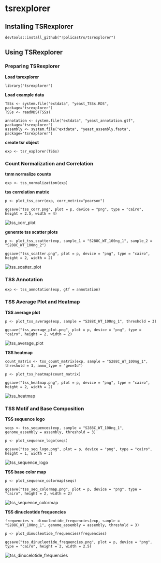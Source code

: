 # tsrexplorer

## Installing TSRexplorer

```
devtools::install_github("rpolicastro/tsrexplorer")
```

## Using TSRexplorer

### Preparing TSRexplorer

**Load tsrexplorer**

```
library("tsrexplorer")
```

**Load example data**

```
TSSs <- system.file("extdata", "yeast_TSSs.RDS", package="tsrexplorer")
TSSs <- readRDS(TSSs)

annotation <- system.file("extdata", "yeast_annotation.gtf", package="tsrexplorer")
assembly <- system.file("extdata", "yeast_assembly.fasta", package="tsrexplorer")
```

**create tsr object**

```
exp <- tsr_explorer(TSSs)
```

### Count Normalization and Correlation

**tmm normalize counts**

```
exp <- tss_normalization(exp)
```

**tss correlation matrix**

```
p <- plot_tss_corr(exp, corr_metric="pearson")

ggsave("tss_corr.png", plot = p, device = "png", type = "cairo", height = 2.5, width = 4)
```
![tss_corr_plot](./inst/images/tss_corr.png)

**generate tss scatter plots**

```
p <- plot_tss_scatter(exp, sample_1 = "S288C_WT_100ng_1", sample_2 = "S288C_WT_100ng_2")

ggsave("tss_scatter.png", plot = p, device = "png", type = "cairo", height = 2, width = 2)
```
![tss_scatter_plot](./inst/images/tss_scatter.png)

### TSS Annotation

```
exp <- tss_annotation(exp, gtf = annotation)
```

### TSS Average Plot and Heatmap

**TSS average plot**

```
p <- plot_tss_average(exp, sample = "S288C_WT_100ng_1", threshold = 3)

ggsave("tss_average_plot.png", plot = p, device = "png", type = "cairo", height = 2, width = 2)
```

![tss_average_plot](./inst/images/tss_average_plot.png)

**TSS heatmap**

```
count_matrix <- tss_count_matrix(exp, sample = "S288C_WT_100ng_1", threshold = 3, anno_type = "geneId")

p <- plot_tss_heatmap(count_matrix)

ggsave("tss_heatmap.png", plot = p, device = "png", type = "cairo", height = 2, width = 2)
```

![tss_heatmap](./inst/images/tss_heatmap.png)

### TSS Motif and Base Composition

**TSS sequence logo**

```
seqs <- tss_sequences(exp, sample = "S288C_WT_100ng_1", genome_assembly = assembly, threshold = 3)

p <- plot_sequence_logo(seqs)

ggsave("tss_seq_logo.png", plot = p, device = "png", type = "cairo", height = 1, width = 3)

```

![tss_sequence_logo](./inst/images/tss_seq_logo.png)

**TSS base color map**

```
p <- plot_sequence_colormap(seqs)

ggsave("tss_seq_colormap.png", plot = p, device = "png", type = "cairo", height = 2, width = 2)
```
![tss_sequence_colormap](./inst/images/tss_seq_colormap.png)

**TSS dinucleotide frequencies**

```
frequencies <- dinucleotide_frequencies(exp, sample = "S288C_WT_100ng_1", genome_assembly = assembly, threshold = 3)

p <- plot_dinucleotide_frequencies(frequencies)

ggsave("tss_dinucleotide_frequencies.png", plot = p, device = "png", type = "cairo", height = 2, width = 2.5)
```

![tss_dinucelotide_frequencies](./inst/images/tss_dinucleotide_frequencies.png) 
